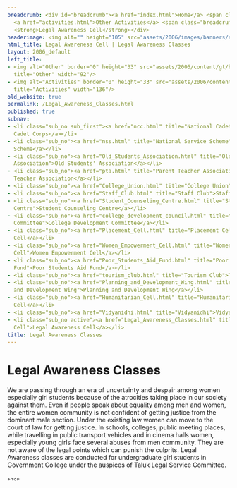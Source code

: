 ```yaml
---
breadcrumb: <div id="breadcrumb"><a href="index.html">Home</a> <span class="breadcrumb_spacer">&gt;</span>
  <a href="activities.html">Other Activities</a> <span class="breadcrumb_spacer">&gt;</span>
  <strong>Legal Awareness Cell</strong></div>
headerimage: <img alt="" height="105" src="assets/2006/images/banners/activities.jpg" width="472"/>
html_title: Legal Awareness Cell | Legal Awareness Classes
layout: 2006_default
left_title:
- <img alt="Other" border="0" height="33" src="assets/2006/content/gt/be2e4feaa553f07ba207fcd708f5d71e.png"
  title="Other" width="92"/>
- <img alt="Activities" border="0" height="33" src="assets/2006/content/gt/dfea7e0f6f802c8d0db6e117ac4ef3c3.png"
  title="Activities" width="136"/>
old_website: true
permalink: /Legal_Awareness_Classes.html
published: true
subnav:
- <li class="sub_no sub_first"><a href="ncc.html" title="National Cadet Corps">National
  Cadet Corps</a></li>
- <li class="sub_no"><a href="nss.html" title="National Service Scheme">National Service
  Scheme</a></li>
- <li class="sub_no"><a href="Old_Students_Association.html" title="Old Students'
  Association">Old Students' Association</a></li>
- <li class="sub_no"><a href="pta.html" title="Parent Teacher Association">Parent
  Teacher Association</a></li>
- <li class="sub_no"><a href="College_Union.html" title="College Union">College Union</a></li>
- <li class="sub_no"><a href="Staff_Club.html" title="Staff Club">Staff Club</a></li>
- <li class="sub_no"><a href="Student_Counseling_Centre.html" title="Student Counseling
  Centre">Student Counseling Centre</a></li>
- <li class="sub_no"><a href="college_development_council.html" title="College Development
  Committee">College Development Committee</a></li>
- <li class="sub_no"><a href="Placement_Cell.html" title="Placement Cell">Placement
  Cell</a></li>
- <li class="sub_no"><a href="Women_Empowerment_Cell.html" title="Women Empowerment
  Cell">Women Empowerment Cell</a></li>
- <li class="sub_no"><a href="Poor_Students_Aid_Fund.html" title="Poor Students Aid
  Fund">Poor Students Aid Fund</a></li>
- <li class="sub_no"><a href="tourism_club.html" title="Tourism Club">Tourism Club</a></li>
- <li class="sub_no"><a href="Planning_and_Development_Wing.html" title="Planning
  and Development Wing">Planning and Development Wing</a></li>
- <li class="sub_no"><a href="Humanitarian_Cell.html" title="Humanitarian Cell">Humanitarian
  Cell</a></li>
- <li class="sub_no"><a href="Vidyanidhi.html" title="Vidyanidhi">Vidyanidhi</a></li>
- <li class="sub_no active"><a href="Legal_Awareness_Classes.html" title="Legal Awareness
  Cell">Legal Awareness Cell</a></li>
title: Legal Awareness Classes
---
```


# Legal Awareness Classes

We are passing through an era of uncertainty and despair among women
especially girl students because of the atrocities taking place in our society
against them. Even if people speak about equality among men and women, the
entire women community is not confident of getting justice from the dominant
male section. Under the existing law women can move to the court of law for
getting justice. In schools, colleges, public meeting places, while travelling
in public transport vehicles and in cinema halls women, especially young girls
face several abuses from men community. They are not aware of the legal points
which can punish the culprits. Legal Awareness classes are conducted for
undergraduate girl students in Government College under the auspices of Taluk
Legal Service Committee.

![](assets/2006/img/article/top_link_0.gif)